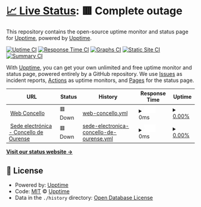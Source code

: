 # [📈 Live Status](https://demo.upptime.js.org): <!--live status--> **🟥 Complete outage**

This repository contains the open-source uptime monitor and status page for [Upptime](https://upptime.js.org), powered by [Upptime](https://github.com/upptime/upptime).

[![Uptime CI](https://github.com/CIAourense/statusservices/workflows/Uptime%20CI/badge.svg)](https://github.com/CIAourense/statusservices/actions?query=workflow%3A%22Uptime+CI%22)
[![Response Time CI](https://github.com/CIAourense/statusservices/workflows/Response%20Time%20CI/badge.svg)](https://github.com/CIAourense/statusservices/actions?query=workflow%3A%22Response+Time+CI%22)
[![Graphs CI](https://github.com/CIAourense/statusservices/workflows/Graphs%20CI/badge.svg)](https://github.com/CIAourense/statusservices/actions?query=workflow%3A%22Graphs+CI%22)
[![Static Site CI](https://github.com/CIAourense/statusservices/workflows/Static%20Site%20CI/badge.svg)](https://github.com/CIAourense/statusservices/actions?query=workflow%3A%22Static+Site+CI%22)
[![Summary CI](https://github.com/CIAourense/statusservices/workflows/Summary%20CI/badge.svg)](https://github.com/CIAourense/statusservices/actions?query=workflow%3A%22Summary+CI%22)

With [Upptime](https://upptime.js.org), you can get your own unlimited and free uptime monitor and status page, powered entirely by a GitHub repository. We use [Issues](https://github.com/upptime/upptime/issues) as incident reports, [Actions](https://github.com/CIAourense/statusservices/actions) as uptime monitors, and [Pages](https://demo.upptime.js.org) for the status page.

<!--start: status pages-->
<!-- This summary is generated by Upptime (https://github.com/upptime/upptime) -->
<!-- Do not edit this manually, your changes will be overwritten -->
<!-- prettier-ignore -->
| URL | Status | History | Response Time | Uptime |
| --- | ------ | ------- | ------------- | ------ |
| <img alt="" src="https://favicons.githubusercontent.com/www.ourense.gal" height="13"> [Web Concello](https://www.ourense.gal) | 🟥 Down | [web-concello.yml](https://github.com/CIAourense/statusservices/commits/HEAD/history/web-concello.yml) | <details><summary><img alt="Response time graph" src="./graphs/web-concello/response-time-week.png" height="20"> 0ms</summary><br><a href="https://CIAourense.github.io/statusservices/history/web-concello"><img alt="Response time 1368" src="https://img.shields.io/endpoint?url=https%3A%2F%2Fraw.githubusercontent.com%2FCIAourense%2Fstatusservices%2FHEAD%2Fapi%2Fweb-concello%2Fresponse-time.json"></a><br><a href="https://CIAourense.github.io/statusservices/history/web-concello"><img alt="24-hour response time 0" src="https://img.shields.io/endpoint?url=https%3A%2F%2Fraw.githubusercontent.com%2FCIAourense%2Fstatusservices%2FHEAD%2Fapi%2Fweb-concello%2Fresponse-time-day.json"></a><br><a href="https://CIAourense.github.io/statusservices/history/web-concello"><img alt="7-day response time 0" src="https://img.shields.io/endpoint?url=https%3A%2F%2Fraw.githubusercontent.com%2FCIAourense%2Fstatusservices%2FHEAD%2Fapi%2Fweb-concello%2Fresponse-time-week.json"></a><br><a href="https://CIAourense.github.io/statusservices/history/web-concello"><img alt="30-day response time 0" src="https://img.shields.io/endpoint?url=https%3A%2F%2Fraw.githubusercontent.com%2FCIAourense%2Fstatusservices%2FHEAD%2Fapi%2Fweb-concello%2Fresponse-time-month.json"></a><br><a href="https://CIAourense.github.io/statusservices/history/web-concello"><img alt="1-year response time 1368" src="https://img.shields.io/endpoint?url=https%3A%2F%2Fraw.githubusercontent.com%2FCIAourense%2Fstatusservices%2FHEAD%2Fapi%2Fweb-concello%2Fresponse-time-year.json"></a></details> | <details><summary><a href="https://CIAourense.github.io/statusservices/history/web-concello">0.00%</a></summary><a href="https://CIAourense.github.io/statusservices/history/web-concello"><img alt="All-time uptime 64.17%" src="https://img.shields.io/endpoint?url=https%3A%2F%2Fraw.githubusercontent.com%2FCIAourense%2Fstatusservices%2FHEAD%2Fapi%2Fweb-concello%2Fuptime.json"></a><br><a href="https://CIAourense.github.io/statusservices/history/web-concello"><img alt="24-hour uptime 0.00%" src="https://img.shields.io/endpoint?url=https%3A%2F%2Fraw.githubusercontent.com%2FCIAourense%2Fstatusservices%2FHEAD%2Fapi%2Fweb-concello%2Fuptime-day.json"></a><br><a href="https://CIAourense.github.io/statusservices/history/web-concello"><img alt="7-day uptime 0.00%" src="https://img.shields.io/endpoint?url=https%3A%2F%2Fraw.githubusercontent.com%2FCIAourense%2Fstatusservices%2FHEAD%2Fapi%2Fweb-concello%2Fuptime-week.json"></a><br><a href="https://CIAourense.github.io/statusservices/history/web-concello"><img alt="30-day uptime 1.38%" src="https://img.shields.io/endpoint?url=https%3A%2F%2Fraw.githubusercontent.com%2FCIAourense%2Fstatusservices%2FHEAD%2Fapi%2Fweb-concello%2Fuptime-month.json"></a><br><a href="https://CIAourense.github.io/statusservices/history/web-concello"><img alt="1-year uptime 64.17%" src="https://img.shields.io/endpoint?url=https%3A%2F%2Fraw.githubusercontent.com%2FCIAourense%2Fstatusservices%2FHEAD%2Fapi%2Fweb-concello%2Fuptime-year.json"></a></details>
| <img alt="" src="https://favicons.githubusercontent.com/sede.ourense.gob.es" height="13"> [Sede electrónica - Concello de Ourense](https://sede.ourense.gob.es) | 🟥 Down | [sede-electronica-concello-de-ourense.yml](https://github.com/CIAourense/statusservices/commits/HEAD/history/sede-electronica-concello-de-ourense.yml) | <details><summary><img alt="Response time graph" src="./graphs/sede-electronica-concello-de-ourense/response-time-week.png" height="20"> 0ms</summary><br><a href="https://CIAourense.github.io/statusservices/history/sede-electronica-concello-de-ourense"><img alt="Response time 892" src="https://img.shields.io/endpoint?url=https%3A%2F%2Fraw.githubusercontent.com%2FCIAourense%2Fstatusservices%2FHEAD%2Fapi%2Fsede-electronica-concello-de-ourense%2Fresponse-time.json"></a><br><a href="https://CIAourense.github.io/statusservices/history/sede-electronica-concello-de-ourense"><img alt="24-hour response time 0" src="https://img.shields.io/endpoint?url=https%3A%2F%2Fraw.githubusercontent.com%2FCIAourense%2Fstatusservices%2FHEAD%2Fapi%2Fsede-electronica-concello-de-ourense%2Fresponse-time-day.json"></a><br><a href="https://CIAourense.github.io/statusservices/history/sede-electronica-concello-de-ourense"><img alt="7-day response time 0" src="https://img.shields.io/endpoint?url=https%3A%2F%2Fraw.githubusercontent.com%2FCIAourense%2Fstatusservices%2FHEAD%2Fapi%2Fsede-electronica-concello-de-ourense%2Fresponse-time-week.json"></a><br><a href="https://CIAourense.github.io/statusservices/history/sede-electronica-concello-de-ourense"><img alt="30-day response time 0" src="https://img.shields.io/endpoint?url=https%3A%2F%2Fraw.githubusercontent.com%2FCIAourense%2Fstatusservices%2FHEAD%2Fapi%2Fsede-electronica-concello-de-ourense%2Fresponse-time-month.json"></a><br><a href="https://CIAourense.github.io/statusservices/history/sede-electronica-concello-de-ourense"><img alt="1-year response time 892" src="https://img.shields.io/endpoint?url=https%3A%2F%2Fraw.githubusercontent.com%2FCIAourense%2Fstatusservices%2FHEAD%2Fapi%2Fsede-electronica-concello-de-ourense%2Fresponse-time-year.json"></a></details> | <details><summary><a href="https://CIAourense.github.io/statusservices/history/sede-electronica-concello-de-ourense">0.00%</a></summary><a href="https://CIAourense.github.io/statusservices/history/sede-electronica-concello-de-ourense"><img alt="All-time uptime 0.01%" src="https://img.shields.io/endpoint?url=https%3A%2F%2Fraw.githubusercontent.com%2FCIAourense%2Fstatusservices%2FHEAD%2Fapi%2Fsede-electronica-concello-de-ourense%2Fuptime.json"></a><br><a href="https://CIAourense.github.io/statusservices/history/sede-electronica-concello-de-ourense"><img alt="24-hour uptime 0.00%" src="https://img.shields.io/endpoint?url=https%3A%2F%2Fraw.githubusercontent.com%2FCIAourense%2Fstatusservices%2FHEAD%2Fapi%2Fsede-electronica-concello-de-ourense%2Fuptime-day.json"></a><br><a href="https://CIAourense.github.io/statusservices/history/sede-electronica-concello-de-ourense"><img alt="7-day uptime 0.00%" src="https://img.shields.io/endpoint?url=https%3A%2F%2Fraw.githubusercontent.com%2FCIAourense%2Fstatusservices%2FHEAD%2Fapi%2Fsede-electronica-concello-de-ourense%2Fuptime-week.json"></a><br><a href="https://CIAourense.github.io/statusservices/history/sede-electronica-concello-de-ourense"><img alt="30-day uptime 1.38%" src="https://img.shields.io/endpoint?url=https%3A%2F%2Fraw.githubusercontent.com%2FCIAourense%2Fstatusservices%2FHEAD%2Fapi%2Fsede-electronica-concello-de-ourense%2Fuptime-month.json"></a><br><a href="https://CIAourense.github.io/statusservices/history/sede-electronica-concello-de-ourense"><img alt="1-year uptime 0.01%" src="https://img.shields.io/endpoint?url=https%3A%2F%2Fraw.githubusercontent.com%2FCIAourense%2Fstatusservices%2FHEAD%2Fapi%2Fsede-electronica-concello-de-ourense%2Fuptime-year.json"></a></details>

<!--end: status pages-->

[**Visit our status website →**](https://demo.upptime.js.org)

## 📄 License

- Powered by: [Upptime](https://github.com/upptime/upptime)
- Code: [MIT](./LICENSE) © [Upptime](https://upptime.js.org)
- Data in the `./history` directory: [Open Database License](https://opendatacommons.org/licenses/odbl/1-0/)
